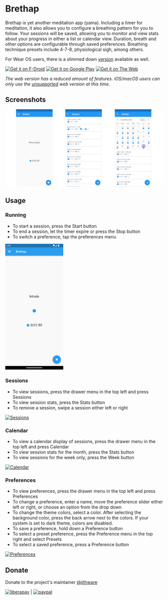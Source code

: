 # Brethap

Brethap is yet another meditation app (yama). Including a timer for meditation, it also allows you to configure a breathing pattern for you to follow. Your sessions will be saved, allowing you to monitor and view stats about your progress in either a list or calendar view. Duration, breath and other options are configurable through saved preferences. Breathing technique presets include 4-7-8, physiological sigh, among others.

For Wear OS users, there is a slimmed down [version](https://github.com/jithware/brethap_wear#brethap-wear) available as well.

[<img src="https://fdroid.gitlab.io/artwork/badge/get-it-on.png"
     alt="Get it on F-Droid"
     height="80">](https://f-droid.org/packages/com.jithware.brethap/)
[<img src="https://play.google.com/intl/en_us/badges/images/generic/en-play-badge.png"
     alt="Get it on Google Play"
     height="80">](https://play.google.com/store/apps/details?id=com.jithware.brethap)
[<img src="./images/get-it-on.png"
     alt="Get it on The Web"
     height="80">](https://jithware.github.io/brethap)
     
*The web version has a reduced amount of features. iOS/macOS users can only use the [unsupported](https://github.com/jithware/brethap/discussions/95) web version at this time.*

## Screenshots

![featureGraphic](./fastlane/metadata/android/en-US/images/featureGraphic.png)

## Usage

### Running
* To start a session, press the Start button
* To end a session, let the timer expire or press the Stop button
* To switch a preference, tap the preferences menu

[<img src="./screenshots/android/running.webp"
     alt="Running"
     height="400">](./screenshots/android/running.webp)

### Sessions
* To view sessions, press the drawer menu in the top left and press Sessions
* To view session stats, press the Stats button
* To remove a session, swipe a session either left or right

[<img src="./screenshots/android/sessions.webp"
     alt="Sessions"
     height="400">](./screenshots/android/sessions.webp)

### Calendar
* To view a calendar display of sessions, press the drawer menu in the top left and press Calendar
* To view session stats for the month, press the Stats button
* To view sessions for the week only, press the Week button

[<img src="./screenshots/android/calendar.webp"
     alt="Calendar"
     height="400">](./screenshots/android/calendar.webp)

### Preferences
* To view preferences, press the drawer menu in the top left and press Preferences
* To change a preference, enter a name, move the preference slider either left or right, or choose an option from the drop down
* To change the theme colors, select a color. After selecting the background color, press the back arrow next to the colors. If your system is set to dark theme, colors are disabled.
* To save a preference, hold down a Preference button
* To select a preset preference, press the Preference menu in the top right and select Presets
* To select a saved preference, press a Preference button

[<img src="./screenshots/android/preferences.webp"
     alt="Preferences"
     height="400">](./screenshots/android/preferences.webp)

## Donate

Donate to the project's maintainer [@jithware](https://github.com/jithware)

[![liberapay](https://liberapay.com/assets/widgets/donate.svg)](https://liberapay.com/jithware/donate) | [![paypal](https://www.paypalobjects.com/en_US/i/btn/btn_donate_SM.gif)](https://www.paypal.com/donate/?hosted_button_id=2ZFSMQ8DGQVFS)
